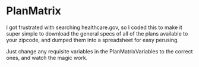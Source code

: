 # PlanMatrix

I got frustrated with searching healthcare.gov, so I coded this to make it super simple to download the general specs of all of the plans available to your zipcode, and dumped them into a spreadsheet for easy perusing.

Just change any requisite variables in the PlanMatrixVariables to the correct ones, and watch the magic work.
